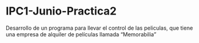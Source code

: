 # IPC1-Junio-Practica2
Desarrollo de un programa para llevar el control de las peliculas, que tiene una empresa de alquiler de películas llamada “Memorabilia”

